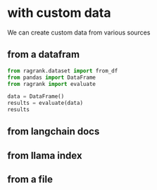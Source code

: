 # with custom data

We can create custom data from various sources

## from a datafram

```python
from ragrank.dataset import from_df
from pandas import DataFrame
from ragrank import evaluate

data = DataFrame()
results = evaluate(data)
results
```

## from langchain docs

## from llama index

## from a file